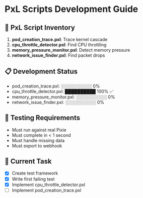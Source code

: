 # PxL Scripts Development Guide

## 🎯 PxL Script Inventory
1. **pod_creation_trace.pxl**: Trace kernel cascade
2. **cpu_throttle_detector.pxl**: Find CPU throttling
3. **memory_pressure_monitor.pxl**: Detect memory pressure
4. **network_issue_finder.pxl**: Find packet drops

## 📋 Development Status
- pod_creation_trace.pxl: ░░░░░░░░░░ 0%
- cpu_throttle_detector.pxl: ██████████ 100% ✅
- memory_pressure_monitor.pxl: ░░░░░░░░░░ 0%
- network_issue_finder.pxl: ░░░░░░░░░░ 0%

## 🧪 Testing Requirements
- Must run against real Pixie
- Must complete in < 1 second
- Must handle missing data
- Must export to webhook

## 🔧 Current Task
- [x] Create test framework
- [x] Write first failing test
- [x] Implement cpu_throttle_detector.pxl
- [ ] Implement pod_creation_trace.pxl